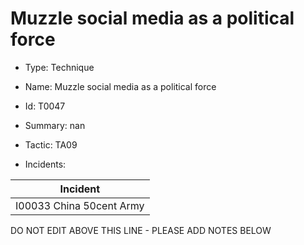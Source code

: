 # Muzzle social media as a political force

* Type: Technique

* Name: Muzzle social media as a political force

* Id: T0047

* Summary: nan

* Tactic: TA09

* Incidents:

| Incident |
| --------- |
| I00033 China 50cent Army |


DO NOT EDIT ABOVE THIS LINE - PLEASE ADD NOTES BELOW